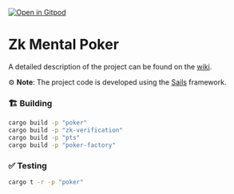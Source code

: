[![Open in Gitpod](https://img.shields.io/badge/Open_in-Gitpod-white?logo=gitpod)](https://gitpod.io/#FOLDER=zk-mental-poker/https://github.com/gear-foundation/dapps)

# Zk Mental Poker

A detailed description of the project can be found on the [wiki](https://wiki.vara.network/docs/examples/Gaming/mental-poker).

⚙️ **Note**: The project code is developed using the [Sails](https://github.com/gear-tech/sails) framework.

### 🏗️ Building

```sh
cargo build -p "poker"
cargo build -p "zk-verification"
cargo build -p "pts"
cargo build -p "poker-factory"
```

### ✅ Testing

```sh
cargo t -r -p "poker"
```
